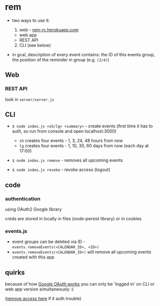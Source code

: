 # rem

  - two ways to use it:
    1. web - [rem-rc.herokuapp.com](https://rem-rc.herokuapp.com/)
      - web app
      - REST API
    2. CLI (see below)

  - in gcal, description of every event contains: the ID of this events group, the position of the reminder in group (e.g. `(2/4)`)

## Web

### REST API

  look in `server/server.js`

## CLI

  - `$ node index.js <sh/lg> <summary>` - create events (first time it has to auth, so run from console and open localhost:3000)
    - `sh` creates four events - 1, 3, 24, 48 hours from now
    - `lg` creates four events - 1, 10, 30, 60 days from now (each day at 17:00)

  - `$ node index.js remove` - removes all upcoming events
  - `$ node index.js revoke` - revoke access (logout)

## code

### authentication

  using OAuth2 Google library

  creds are stored in locally in files (node-persist library) or in cookies

### events.js

  - event groups can be deleted via ID - `events.removeEvents(<CALENDAR_ID>, <ID>)`
  - `events.removeEvents(<CALENDAR_ID>)` will remove all upcoming events created with this app

## quirks

  because of how [Google OAuth works](http://stackoverflow.com/a/10857806/3772847) you can only be 'logged in' on CLI or web app version simultaneously :(

  ([remove access here](https://security.google.com/settings/security/permissions) if it auth trouble)
